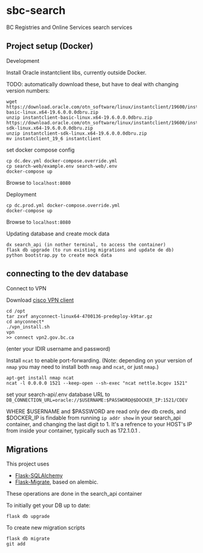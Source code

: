 # sbc-search

BC Registries and Online Services search services

## Project setup (Docker)

Development

Install Oracle instantclient libs, currently outside Docker.

TODO: automatically download these, but have to deal with changing version numbers:

```
wget https://download.oracle.com/otn_software/linux/instantclient/19600/instantclient-basic-linux.x64-19.6.0.0.0dbru.zip
unzip instantclient-basic-linux.x64-19.6.0.0.0dbru.zip
https://download.oracle.com/otn_software/linux/instantclient/19600/instantclient-sdk-linux.x64-19.6.0.0.0dbru.zip
unzip instantclient-sdk-linux.x64-19.6.0.0.0dbru.zip
mv instantclient_19_6 instantclient
```

set docker compose config

```
cp dc.dev.yml docker-compose.override.yml
cp search-web/example.env search-web/.env
docker-compose up
```

Browse to `localhost:8080`

Deployment

```
cp dc.prod.yml docker-compose.override.yml
docker-compose up
```

Browse to `localhost:8080`

Updating database and create mock data

```
dx search_api (in nother terminal, to access the container)
flask db upgrade (to run existing migrations and update de db)
python bootstrap.py to create mock data
```

## connecting to the dev database

Connect to VPN

Download [cisco VPN client](https://software.cisco.com/download/home/286281283/type/282364313/release/4.7.04056?i=!pp)

```
cd /opt
tar zxvf anyconnect-linux64-4700136-predeploy-k9tar.gz
cd anyconnect*
./vpn_install.sh
vpn
>> connect vpn2.gov.bc.ca
```

(enter your IDIR username and password)

Install `ncat` to enable port-forwarding. (Note: depending on your version of `nmap` you may need to install both `nmap` and `ncat`, or just `nmap`.)

```
apt-get install nmap ncat
ncat -l 0.0.0.0 1521 --keep-open --sh-exec "ncat nettle.bcgov 1521"
```

set your search-api/.env database URL to `DB_CONNECTION_URL=oracle://$USERNAME:$PASSWORD@$DOCKER_IP:1521/CDEV`

WHERE $USERNAME and $PASSWORD are read only dev db creds, and \$DOCKER_IP is findable from running `ip addr show` in your search_api container, and changing the last digit to 1. It's a refrence to your HOST's IP from inside your container, typically such as 172.1.0.1 .

## Migrations

This project uses

- [Flask-SQLAlchemy](https://flask-sqlalchemy.palletsprojects.com/en/2.x/quickstart/)
- [Flask-Migrate](https://flask-migrate.readthedocs.io/en/latest/), based on alembic.

These operations are done in the search_api container

To initially get your DB up to date:

```
flask db upgrade
```

To create new migration scripts

```
flask db migrate
git add
```
